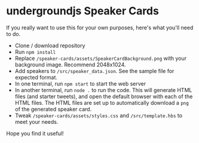 # undergroundjs Speaker Cards

If you really want to use this for your own purposes, here's what you'll need to do.

* Clone / download repository
* Run `npm install`
* Replace `/speaker-cards/assets/SpeakerCardBackground.png` with your background image. Recommend 2048x1024.
* Add speakers to `/src/speaker_data.json`. See the sample file for expected format.
* In one terminal, run `npm start` to start the web server
* In another terminal, run `node .` to run the code. This will generate HTML files (and starter tweets), and open the default browser with each of the HTML files. The HTML files are set up to automatically download a `png` of the generated speaker card.
* Tweak `/speaker-cards/assets/styles.css` and `/src/template.hbs` to meet your needs.

Hope you find it useful!
